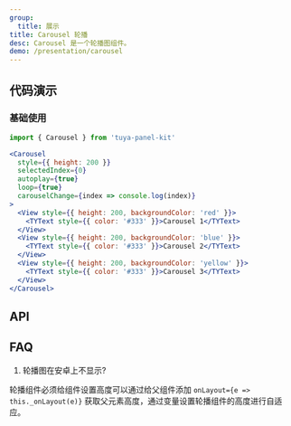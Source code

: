 ```yaml
---
group:
  title: 展示
title: Carousel 轮播
desc: Carousel 是一个轮播图组件。
demo: /presentation/carousel
---
```


## 代码演示

### 基础使用

```jsx
import { Carousel } from 'tuya-panel-kit'

<Carousel
  style={{ height: 200 }}
  selectedIndex={0}
  autoplay={true}
  loop={true}
  carouselChange={index => console.log(index)}
>
  <View style={{ height: 200, backgroundColor: 'red' }}>
    <TYText style={{ color: '#333' }}>Carousel 1</TYText>
  </View>
  <View style={{ height: 200, backgroundColor: 'blue' }}>
    <TYText style={{ color: '#333' }}>Carousel 2</TYText>
  </View>
  <View style={{ height: 200, backgroundColor: 'yellow' }}>
    <TYText style={{ color: '#333' }}>Carousel 3</TYText>
  </View>
</Carousel>
```

## API

<API name="CarouselProps"></API>

## FAQ

1. 轮播图在安卓上不显示?

轮播组件必须给组件设置高度可以通过给父组件添加 `onLayout={e => this._onLayout(e)}` 获取父元素高度，通过变量设置轮播组件的高度进行自适应。
